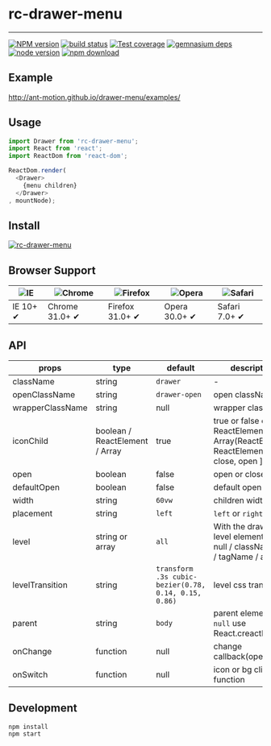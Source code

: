 # rc-drawer-menu
---

[![NPM version][npm-image]][npm-url]
[![build status][travis-image]][travis-url]
[![Test coverage][coveralls-image]][coveralls-url]
[![gemnasium deps][gemnasium-image]][gemnasium-url]
[![node version][node-image]][node-url]
[![npm download][download-image]][download-url]

[npm-image]: http://img.shields.io/npm/v/rc-drawer-menu.svg?style=flat-square
[npm-url]: http://npmjs.org/package/rc-drawer-menu
[travis-image]: https://img.shields.io/travis/ant-motion/drawer-menu.svg?style=flat-square
[travis-url]: https://travis-ci.org/ant-motion/drawer-menu
[coveralls-image]: https://img.shields.io/coveralls/ant-motion/drawer-menu.svg?style=flat-square
[coveralls-url]: https://coveralls.io/r/ant-motion/drawer-menu?branch=master
[gemnasium-image]: http://img.shields.io/gemnasium/ant-motion/drawer-menu.svg?style=flat-square
[gemnasium-url]: https://gemnasium.com/ant-motion/drawer-menu
[node-image]: https://img.shields.io/badge/node.js-%3E=_0.10-green.svg?style=flat-square
[node-url]: http://nodejs.org/download/
[download-image]: https://img.shields.io/npm/dm/rc-drawer-menu.svg?style=flat-square
[download-url]: https://npmjs.org/package/rc-drawer-menu

## Example

http://ant-motion.github.io/drawer-menu/examples/

## Usage

```js
import Drawer from 'rc-drawer-menu';
import React from 'react';
import ReactDom from 'react-dom';

ReactDom.render(
  <Drawer>
    {menu children}
  </Drawer>
, mountNode);
```

## Install

[![rc-drawer-menu](https://nodei.co/npm/rc-drawer-menu.png)](https://npmjs.org/package/rc-drawer-menu)

## Browser Support

|![IE](https://github.com/alrra/browser-logos/blob/master/src/edge/edge_48x48.png?raw=true) | ![Chrome](https://github.com/alrra/browser-logos/blob/master/src/chrome/chrome_48x48.png?raw=true) | ![Firefox](https://github.com/alrra/browser-logos/blob/master/src/firefox/firefox_48x48.png?raw=true) | ![Opera](https://github.com/alrra/browser-logos/blob/master/src/opera/opera_48x48.png?raw=true) | ![Safari](https://github.com/alrra/browser-logos/blob/master/src/safari/safari_48x48.png?raw=true)|
| --- | --- | --- | --- | --- |
| IE 10+ ✔ | Chrome 31.0+ ✔ | Firefox 31.0+ ✔ | Opera 30.0+ ✔ | Safari 7.0+ ✔ |

## API

| props      | type           | default | description    |
|------------|----------------|---------|----------------|
| className       | string | `drawer` | - |
| openClassName | string | `drawer-open` | open className |
| wrapperClassName | string | null | wrapper class name |
| iconChild   | boolean / ReactElement / Array | true | true or false or ReactElement or Array(ReactElement, ReactElement) => [ close, open ] |
| open        | boolean  | false |  open or close menu  |
| defaultOpen | boolean  | false | default open menu |
| width       |  string   |  `60vw` | children width |
| placement  | string   |  `left` | `left` or `right` |
| level     | string or array | `all` | With the drawer level element. `all`/ null / className / id / tagName / array |
| levelTransition | string | `transform .3s cubic-bezier(0.78, 0.14, 0.15, 0.86)` | level css transition |
| parent    | string | `body` | parent element. if is `null` use React.creactElement  | 
| onChange  | function | null | change callback(open) |
| onSwitch | function | null | icon or bg click function |


## Development

```
npm install
npm start
```
